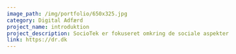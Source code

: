 ```yaml
---
image_path: /img/portfolio/650x325.jpg
category: Digital Adfærd
project_name: introduktion
project_description: SocioTek er fokuseret omkring de sociale aspekter af teknologien. Vi interesserer os for hvilke medier vi bruger, hvordan det påvirker vores hverdag og samfund. SocioTek er fokuseret omkring de sociale aspekter af teknologien. Vi interesserer os for hvilke medier vi bruger, hvordan det påvirker vores hverdag og samfund. SocioTek er fokuseret omkring de sociale aspekter af teknologien. Vi interesserer os for hvilke medier vi bruger, hvordan det påvirker vores hverdag og samfund. SocioTek er fokuseret omkring de sociale aspekter af teknologien. Vi interesserer os for hvilke medier vi bruger, hvordan det påvirker vores hverdag og samfund.
link: https://dr.dk
---
```

